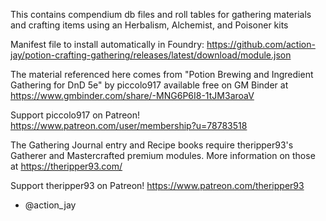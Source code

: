 This contains compendium db files and roll tables for gathering materials and crafting items using an Herbalism, Alchemist, and Poisoner kits

Manifest file to install automatically in Foundry: https://github.com/action-jay/potion-crafting-gathering/releases/latest/download/module.json

The material referenced here comes from "Potion Brewing and Ingredient Gathering for DnD 5e" by piccolo917 available free on GM Binder at https://www.gmbinder.com/share/-MNG6P6I8-1tJM3aroaV

Support piccolo917 on Patreon!
https://www.patreon.com/user/membership?u=78783518


The Gathering Journal entry and Recipe books require theripper93's Gatherer and Mastercrafted premium modules. More information on those at https://theripper93.com/

Support theripper93 on Patreon!
https://www.patreon.com/theripper93



- @action_jay
